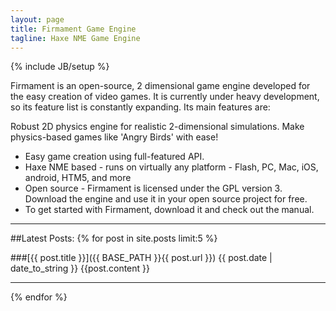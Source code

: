 ```yaml
---
layout: page
title: Firmament Game Engine
tagline: Haxe NME Game Engine
---
```

{% include JB/setup %}

Firmament is an open-source, 2 dimensional game engine developed for the easy creation of video games. It is currently under heavy development, so its feature list is constantly expanding. Its main features are:

Robust 2D physics engine for realistic 2-dimensional simulations. Make physics-based games like 'Angry Birds' with ease!
* Easy game creation using full-featured API.
* Haxe NME based - runs on virtually any platform - Flash, PC, Mac, iOS, android, HTM5, and more
* Open source - Firmament is licensed under the GPL version 3. Download the engine and use it in your open source project for free.
* To get started with Firmament, download it and check out the manual.

<hr>
##Latest Posts:
{% for post in site.posts limit:5 %}

###[{{ post.title }}]({{ BASE_PATH }}{{ post.url }})
{{ post.date | date_to_string }} 
{{post.content }}
<hr>
{% endfor %}


